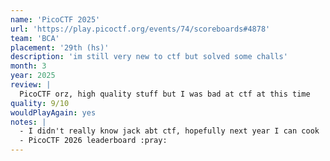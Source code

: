 ```yaml
---
name: 'PicoCTF 2025'
url: 'https://play.picoctf.org/events/74/scoreboards#4878'
team: 'BCA'
placement: '29th (hs)'
description: 'im still very new to ctf but solved some challs'
month: 3
year: 2025
review: |
  PicoCTF orz, high quality stuff but I was bad at ctf at this time
quality: 9/10
wouldPlayAgain: yes
notes: |
  - I didn't really know jack abt ctf, hopefully next year I can cook
  - PicoCTF 2026 leaderboard :pray:
---
```

